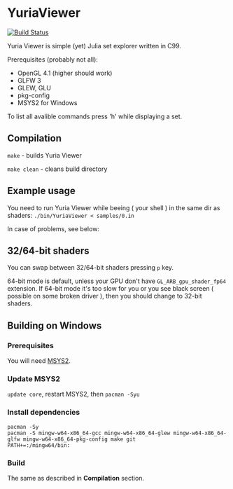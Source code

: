 # YuriaViewer

[![Build Status](https://travis-ci.org/Marqin/YuriaViewer.svg?branch=master)](https://travis-ci.org/Marqin/YuriaViewer)

Yuria Viewer is simple (yet) Julia set explorer written in C99.

Prerequisites (probably not all):
  * OpenGL 4.1 (higher should work)
  * GLFW 3
  * GLEW, GLU
  * pkg-config
  * MSYS2 for Windows

To list all avalible commands press 'h' while displaying a set.

## Compilation

`make` - builds Yuria Viewer

`make clean` - cleans build directory


## Example usage

You need to run Yuria Viewer while beeing ( your shell ) in the same dir as
shaders:
`./bin/YuriaViewer < samples/0.in`

In case of problems, see below:



## 32/64-bit shaders

You can swap between 32/64-bit shaders pressing `p` key.

64-bit mode is default, unless your GPU don't have `GL_ARB_gpu_shader_fp64`
extension. If 64-bit mode it's too slow for you or you see black screen
( possible on some broken driver ), then you should change to 32-bit shaders.


## Building on Windows

### Prerequisites
You will need [MSYS2](https://msys2.github.io/).

### Update MSYS2
`update core`, restart MSYS2, then `pacman -Syu`

### Install dependencies

    pacman -Sy
    pacman -S mingw-w64-x86_64-gcc mingw-w64-x86_64-glew mingw-w64-x86_64-glfw mingw-w64-x86_64-pkg-config make git
    PATH+=:/mingw64/bin:
### Build

The same as described in **Compilation** section.
